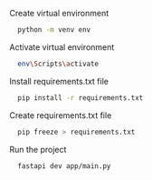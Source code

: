 Create virtual environment

```bash
  python -m venv env
```

Activate virtual environment

```bash
  env\Scripts\activate
```

Install requirements.txt file

```bash
  pip install -r requirements.txt
```

Create requirements.txt file

```bash
  pip freeze > requirements.txt
```

Run the project

```bash
  fastapi dev app/main.py
```